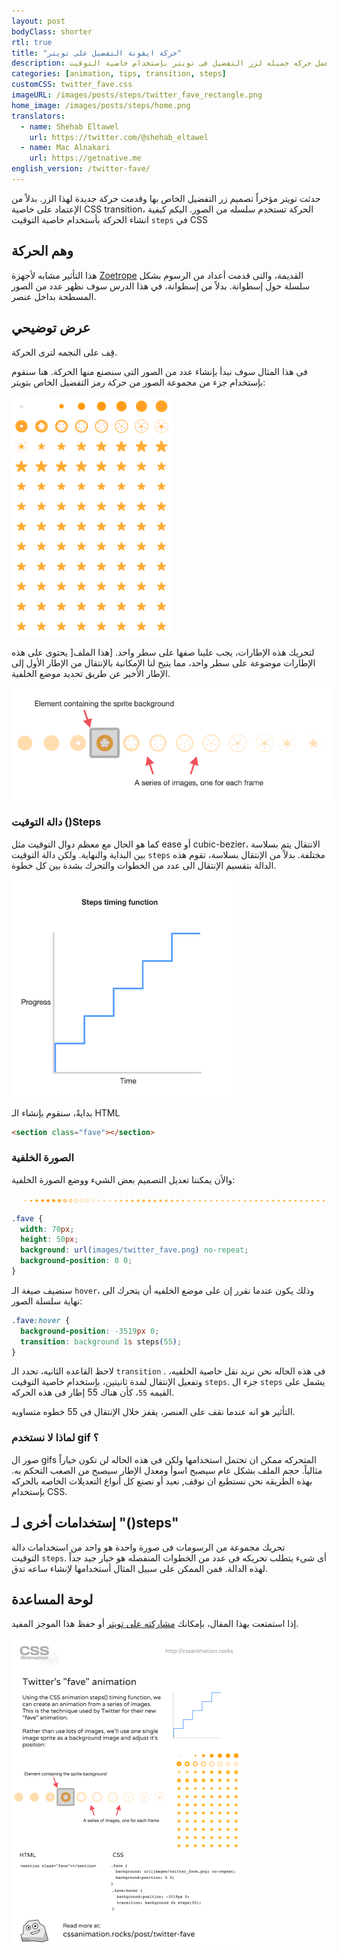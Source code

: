 ```yaml
---
layout: post
bodyClass: shorter
rtl: true
title: "حركة ايقونة التفضيل على تويتر"
description: إكتشف كيفية عمل حركه جميله لزر التفضيل فى تويتر بإستخدام خاصية التوقيت CSS steps().
categories: [animation, tips, transition, steps]
customCSS: twitter_fave.css
imageURL: /images/posts/steps/twitter_fave_rectangle.png
home_image: /images/posts/steps/home.png
translators:
  - name: Shehab Eltawel
    url: https://twitter.com/@shehab_eltawel
  - name: Mac Alnakari
    url: https://getnative.me
english_version: /twitter-fave/
---
```


حدثت تويتر مؤخراً تصميم زر التفضيل الخاص بها وقدمت حركة جديدة لهذا الزر. بدلاً من الإعتماد على خاصية CSS transition، الحركة تستخدم سلسله من الصور. اليكم كيفية انشاء الحركة بأستخدام خاصية التوقيت `steps` في&nbsp;CSS

## وهم الحركة

هذا التأثير مشابه لأجهزة [Zoetrope](http://en.wikipedia.org/wiki/Zoetrope) القديمة، والتى قدمت أعداد من الرسوم بشكل سلسلة حول إسطوانة. بدلاً من إسطوانة، في هذا الدرس سوف نظهر عدد من الصور المسطحة بداخل عنصر.

## عرض توضيحي

قِف على النجمه لترى الحركة.

<section class="fave demo-container tap-to-activate"></section>

فى هذا المثال سوف نبدأ بإنشاء عدد من الصور التى سنصنع منها الحركة. هنا سنقوم بإستخدام جزء من مجموعة الصور من حركة رمز التفضيل الخاص بتويتر:

<img src="/images/posts/steps/twitter_fave_rectangle.png" alt="Frames from Twitter's fave icon animation" style="max-width:256px" />

لتحريك هذه الإطارات، يجب علينا صفها على سطر واحد. [هذا الملف[ يحتوى على هذه الإطارات موضوعة على سطر واحد، مما يتيح لنا الإمكانية بالإنتقال من الإطار الأول إلى الإطار الأخير عن طريق تحديد موضع الخلفية.

<img src="/images/posts/steps/frames.png" alt="How the background images are positioned within an element" style="max-width:514px" />

### دالة التوقيت&nbsp;()Steps

كما هو الحال مع معظم دوال التوقيت مثل ease أو cubic-bezier،&nbsp;الانتقال يتم بسلاسة بين البداية والنهاية. ولكن دالة التوقيت `steps` مختلفة. بدلاً من الإنتقال بسلاسة، تقوم هذه الدالة بتقسيم الإنتقال الى عدد من الخطوات والتحرك بشدة بين كل خطوة.

<img src="/images/posts/steps/steps.png" alt="How the steps function is illustrated on a graph, as a series of discrete steps" style="max-width:362px" />

بدايةً، سنقوم بإنشاء الـ HTML

```html
<section class="fave"></section>
```

### الصورة الخلفية

والأن يمكننا تعديل التصميم بعض الشيء ووضع الصورة الخلفية:

![Image sprite for the animation](/images/posts/steps/twitter_fave.png)

```css
.fave {
  width: 70px;
  height: 50px;
  background: url(images/twitter_fave.png) no-repeat;
  background-position: 0 0;
}
```

سنضيف صيغة الـ&nbsp;`hover`، وذلك يكون عندما نقرر إن على موضع الخلفيه أن يتحرك الى نهاية سلسلة الصور:

```css
.fave:hover {
  background-position: -3519px 0;
  transition: background 1s steps(55);
}
```

لاحظ القاعده الثانيه، تحدد الـ&nbsp;`transition` . فى هذه الحاله نحن نريد نقل خاصية الخلفيه، وتفعيل الإنتقال لمدة ثانيتين، بإستخدام خاصية التوقيت `steps`. جزء ال `steps` يشمل على القيمه `55`، كأن هناك 55 إطار فى هذه الحركه.

التأثير هو انه عندما نقف على العنصر، يقفز خلال الإنتقال فى 55 خطوه متساويه.

### لماذا لا نستخدم gif&nbsp;؟

صور ال gifs المتحركه ممكن ان تحتمل استخدامها ولكن فى هذه الحاله لن تكون خياراً مثالياً. حجم الملف بشكل عام سيصبح اسوأ ومعدل الإطار سيصبح من الصعب التحكم به. بهذه الطريقه نحن نستطيع ان نوقف, نعيد أو نصنع كل أنواع التعديلات الخاصه بالحركه بإستخدام CSS.

## إستخدامات أخرى لـ &quot;()steps&quot;

تحريك مجموعة من الرسومات فى صورة واحدة هو&nbsp;واحد من استخدامات دالة التوقيت&nbsp;`steps`. أى شىء يتطلب تحريكه فى عدد من الخطوات المنفصله هو خيار جيد جداً لهذه الدالة. فمن الممكن&nbsp;على سبيل المثال&nbsp;أستخدامها لإنشاء ساعه تدق.

## لوحة المساعدة

إذا استمتعت بهذا المقال، بإمكانك [مشاركته على تويتر](https://twitter.com/intent/tweet?text=Recreate%20the%20Twitter%20fave%20icon%20animation&url=https://cssanimation.rocks/post/twitter-fave/&original_referer=https://cssanimation.rocks) أو حفظ هذا الموجز المفيد.

<img src="/tips/twitter-fave.png" alt="Share this summary on Twitter" style="max-width:375px" />
